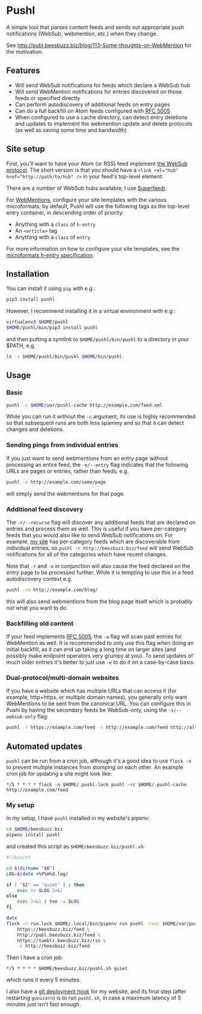 # Pushl

A simple tool that parses content feeds and sends out appropriate push notifications (WebSub, webmention, etc.) when they change.

See http://publ.beesbuzz.biz/blog/113-Some-thoughts-on-WebMention for the motivation.

## Features

* Will send WebSub notifications for feeds which declare a WebSub hub
* Will send WebMention notifications for entries discovered on those feeds or specified directly
* Can perform autodiscovery of additional feeds on entry pages
* Can do a full backfill on Atom feeds configured with [RFC 5005](https://tools.ietf.org/html/rfc5005)
* When configured to use a cache directory, can detect entry deletions and updates to implement the webmention update and delete protocols (as well as saving some time and bandwidth)


## Site setup

First, you'll want to have your Atom (or RSS) feed implement [the WebSub protocol](https://indieweb.org/WebSub). The short version is that you should have a `<link rel="hub" href="http://path/to/hub" />` in your feed's top-level element.

There are a number of WebSub hubs available; I use [Superfeedr](http://pubsubhubbub.superfeedr.com).

For [WebMentions](https://indieweb.org/Webmention), configure your site templates with the various microformats; by default, Pushl will use the following tags as the top-level entry container, in descending order of priority:

* Anything with a `class` of `h-entry`
* An `<article>` tag
* Anything with a `class` of `entry`

For more information on how to configure your site templates, see the [microformats h-entry specification](http://microformats.org/wiki/h-entry).

## Installation

You can install it using `pip` with e.g.:

```bash
pip3 install pushl
```

However, I recommend installing it in a virtual environment with e.g.:

```bash
virtualenv3 $HOME/pushl
$HOME/pushl/bin/pip3 install pushl
```

and then putting a symlink to `$HOME/pushl/bin/pushl` to a directory in your $PATH, e.g.

```bash
ln -s $HOME/pushl/bin/pushl $HOME/bin/pushl
```

## Usage

### Basic

```bash
pushl -c $HOME/var/pushl-cache http://example.com/feed.xml
```

While you can run it without the `-c` argument, its use is highly recommended so that subsequent runs are both less spammy and so that it can detect changes and deletions.

### Sending pings from individual entries

If you just want to send webmentions from an entry page without processing an entire feed, the `-e/--entry` flag indicates that the following URLs are pages or entries, rather than feeds; e.g.

```bash
pushl -e http://example.com/some/page
```

will simply send the webmentions for that page.

### Additional feed discovery

The `-r/--recurse` flag will discover any additional feeds that are declared on entries and process them as well. This is useful if you have per-category feeds that you would also like to send WebSub notifications on. For example, [my site](http://beesbuzz.biz) has per-category feeds which are discoverable from individual entries, so `pushl -r http://beesbuzz.biz/feed` will send WebSub notifications for all of the categories which have recent changes.

Note that `-r` and `-e` in conjunction will also cause the feed declared on the entry page to be processed further. While it is tempting to use this in a feed autodiscovery context e.g.

```bash
pushl -re http://example.com/blog/
```

this will also send webmentions from the blog page itself which is probably *not* what you want to do.

### Backfilling old content

If your feed implements [RFC 5005](https://tools.ietf.org/html/rfc5005), the `-a` flag will scan past entries for WebMention as well. It is recommended to only use this flag when doing an initial backfill, as it can end up taking a long time on larger sites (and possibly make endpoint operators very grumpy at you). To send updates of much older entries it's better to just use `-e` to do it on a case-by-case basis.

### Dual-protocol/multi-domain websites

If you have a website which has multiple URLs that can access it (for example, http+https, or multiple domain names), you generally only want WebMentions to be sent from the canonical URL. You can configure this in Pushl by having the secondary feeds be WebSub-only, using the `-s/--websub-only` flag:

```bash
pushl -r https://example.com/feed -s http://example.com/feed http://alt-domain.example.com/feed
```

## Automated updates

`pushl` can be run from a cron job, although it's a good idea to use `flock -n` to prevent multiple instances from stomping on each other. An example cron job for updating a site might look like:

```crontab
*/5 * * * * flock -n $HOME/.pushl-lock pushl -rc $HOME/.pushl-cache http://example.com/feed
```

### My setup

In my setup, I have `pushl` installed in my website's pipenv:

```bash
cd $HOME/beesbuzz.biz
pipenv install pushl
```

and created this script as `$HOME/beesbuzz.biz/pushl.sh`:

```bash
#!/bin/sh

cd $(dirname "$0")
LOG=$(date +%Y%m%d.log)

if [ "$1" == "quiet" ] ; then
    exec >> $LOG 2>&1
else
    exec 2>&1 | tee -a $LOG
fi

date
flock -n run.lock $HOME/.local/bin/pipenv run pushl -rvvc $HOME/var/pushl \
    https://beesbuzz.biz/feed \
    http://publ.beesbuzz.biz/feed \
    https://tumblr.beesbuzz.biz/rss \
    -s http://beesbuzz.biz/feed
```

Then I have a cron job:

```crontab
*/5 * * * * $HOME/beesbuzz.biz/pushl.sh quiet
```

which runs it every 5 minutes.

I also have a [git deployment hook](http://publ.beesbuzz.biz/441) for my website, and its final step (after restarting `gunicorn`) is to run `pushl.sh`, in case a maximum latency of 5 minutes just isn't fast enough.
